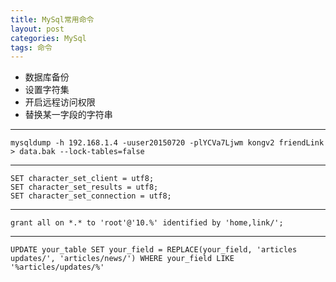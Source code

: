 ```yaml
---
title: MySql常用命令
layout: post
categories: MySql
tags: 命令
---
```


- 数据库备份
- 设置字符集
- 开启远程访问权限
- 替换某一字段的字符串

***
	mysqldump -h 192.168.1.4 -uuser20150720 -plYCVa7Ljwm kongv2 friendLink > data.bak --lock-tables=false
***
	SET character_set_client = utf8;
	SET character_set_results = utf8;
	SET character_set_connection = utf8;
***
	grant all on *.* to 'root'@'10.%' identified by 'home,link/';
***
	UPDATE your_table SET your_field = REPLACE(your_field, 'articles updates/', 'articles/news/') WHERE your_field LIKE '%articles/updates/%'